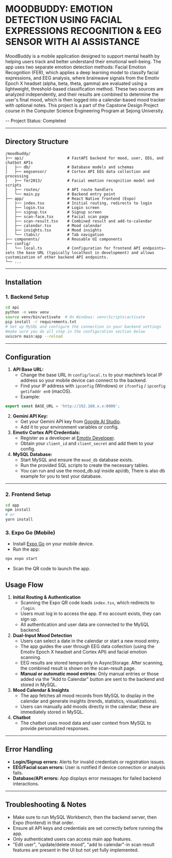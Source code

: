 # MOODBUDDY: EMOTION DETECTION USING FACIAL EXPRESSIONS RECOGNITION \& EEG SENSOR WITH AI ASSISTANCE

MoodBuddy is a mobile application designed to support mental health by helping users track and better understand their emotional well-being. The app uses two separate emotion detection methods: Facial Emotion Recognition (FER), which applies a deep learning model to classify facial expressions, and EEG analysis, where brainwave signals from the Emotiv Epoch X headset (alpha, beta, theta, gamma) are evaluated using a lightweight, threshold-based classification method. These two sources are analyzed independently, and their results are combined to determine the user's final mood, which is then logged into a calendar-based mood tracker with optional notes. 
This project is a part of the Capstone Design Project course in the Computer Science Engineering Program at Sejong University.

-- Project Status: Completed

---

## Directory Structure

```
/moodbuddy/
├── api/                   # FastAPI backend for mood, user, EEG, and chatbot APIs
│   ├── db/                # Database models and schemas
│   ├── eegsensor/         # Cortex API EEG data collection and processing
│   ├── fer2013/           # Facial emotion recognition model and scripts
│   ├── routes/            # API route handlers
│   └── main.py            # Backend entry point
├── app/                   # React Native frontend (Expo)
│   ├── index.tsx          # Initial routing, redirects to login
│   ├── login.tsx          # Login screen
│   ├── signup.tsx         # Signup screen
│   ├── scan-face.tsx      # Facial scan page
│   ├── scan-result.tsx    # Combined result and add-to-calendar
│   ├── calendar.tsx       # Mood calendar
│   ├── insights.tsx       # Mood insights
│   └── (tabs)/            # Tab navigation
├── components/            # Reusable UI components
├── config/
│   └── local.ts           # Configuration for frontend API endpoints—sets the base URL (typically localhost in development) and allows customization of other backend API endpoints.
└── ...
```


---

## Installation

### 1. Backend Setup

```bash
cd api
python -m venv venv
source venv/bin/activate  # On Windows: venv\Scripts\activate
pip install -r requirements.txt
# Set up MySQL and configure the connection in your backend settings 
#make sure you do all step in the configuration section below
uvicorn main:app --reload
```
---

## Configuration

1. **API Base URL:**
    - Change the base URL in `config/local.ts` to your machine’s local IP address so your mobile device can connect to the backend.
    - Find your IP address with `ipconfig` (Windows) or `ifconfig` / `ipconfig getifaddr en0` (macOS).
    - Example:

```ts
export const BASE_URL = 'http://192.168.x.x:8000';
```

2. **Gemini API Key:**
    - Get your Gemini API key from [Google AI Studio](https://ai.google.dev/gemini-api/docs/api-key).
    - Add it to your environment variables or config.
3. **Emotiv Cortex API Credentials:**
    - Register as a developer at [Emotiv Developer](https://www.emotiv.com/pages/developer#gRuxdoJ5qg).
    - Obtain your `client_id` and `client_secret` and add them to your config.
4. **MySQL Database:**
    - Start MySQL and ensure the `mood_db` database exists.
    - Run the provided SQL scripts to create the necessary tables.
    - You can run and use the mood_db.sql inside api/db, There is also db example for you to test your database.

---

### 2. Frontend Setup

```bash
cd app
npm install
# or
yarn install
```


### 3. Expo Go (Mobile)

- Install [Expo Go](https://expo.dev/client) on your mobile device.
- Run the app:

```bash
npx expo start
```

- Scan the QR code to launch the app.

## Usage Flow

1. **Initial Routing \& Authentication**
    - Scanning the Expo QR code loads `index.tsx`, which redirects to `/login`.
    - Users must log in to access the app. If no account exists, they can sign up.
    - All authentication and user data are connected to the MySQL backend.
2. **Dual-Input Mood Detection**
    - Users can select a date in the calendar or start a new mood entry.
    - The app guides the user through EEG data collection (using the Emotiv Epoch X headset and Cortex API) and facial emotion scanning.
    - EEG results are stored temporarily in AsyncStorage. After scanning, the combined result is shown on the scan-result page.
    - **Manual or automatic mood entries:** Only manual entries or those added via the "Add to Calendar" button are sent to the backend and stored in MySQL.
3. **Mood Calendar \& Insights**
    - The app fetches all mood records from MySQL to display in the calendar and generate insights (trends, statistics, visualizations).
    - Users can manually add moods directly in the calendar; these are immediately stored in MySQL.
4. **Chatbot**
    - The chatbot uses mood data and user context from MySQL to provide personalized responses.

---

## Error Handling

- **Login/Signup errors:** Alerts for invalid credentials or registration issues.
- **EEG/Facial scan errors:** User is notified if device connection or analysis fails.
- **Database/API errors:** App displays error messages for failed backend interactions.

---

## Troubleshooting \& Notes

- Make sure to run MySQL Workbench, then the backend server, then Expo (frontend) in that order.
- Ensure all API keys and credentials are set correctly before running the app.
- Only authenticated users can access main app features.
- "Edit user", "update/delete mood", "add to calendar"-in scan result features are present in the UI but not yet fully implemented.

